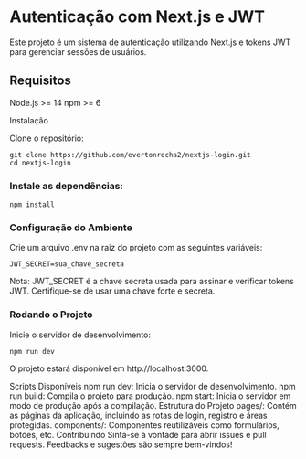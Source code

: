 # Autenticação com Next.js e JWT
Este projeto é um sistema de autenticação utilizando Next.js e tokens JWT para gerenciar sessões de usuários.

## Requisitos
Node.js >= 14
npm >= 6

Instalação

Clone o repositório:
```
git clone https://github.com/evertonrocha2/nextjs-login.git
cd nextjs-login
```

### Instale as dependências:
```
npm install
```
### Configuração do Ambiente
Crie um arquivo .env na raiz do projeto com as seguintes variáveis:
```
JWT_SECRET=sua_chave_secreta
```
Nota: JWT_SECRET é a chave secreta usada para assinar e verificar tokens JWT. Certifique-se de usar uma chave forte e secreta.

### Rodando o Projeto
Inicie o servidor de desenvolvimento:
```
npm run dev
```
O projeto estará disponível em http://localhost:3000.

Scripts Disponíveis
npm run dev: Inicia o servidor de desenvolvimento.
npm run build: Compila o projeto para produção.
npm start: Inicia o servidor em modo de produção após a compilação.
Estrutura do Projeto
pages/: Contém as páginas da aplicação, incluindo as rotas de login, registro e áreas protegidas.
components/: Componentes reutilizáveis como formulários, botões, etc.
Contribuindo
Sinta-se à vontade para abrir issues e pull requests. Feedbacks e sugestões são sempre bem-vindos!
